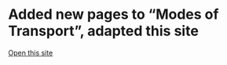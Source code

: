  
<h1>
  Added new pages to “Modes of Transport”, adapted this site
</h1>

<a href="https://ilyabondarr.github.io/Trans-media/trans_media.html">Open this site</a>
 
